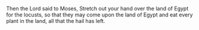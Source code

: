 Then the Lord said to Moses, Stretch out your hand over the land of Egypt for the locusts, so that they may come upon the land of Egypt and eat every plant in the land, all that the hail has left.
